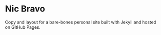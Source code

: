 # Nic Bravo

Copy and layout for a bare-bones personal site built with Jekyll and hosted on GitHub Pages.